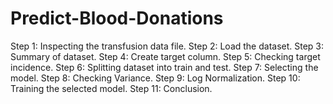 # Predict-Blood-Donations
Step 1: Inspecting the transfusion data file. Step 2: Load the dataset.
Step 3: Summary of dataset.
Step 4: Create target column.
Step 5: Checking target incidence.
Step 6: Splitting dataset into train and test. Step 7: Selecting the model.
Step 8: Checking Variance.
Step 9: Log Normalization.
Step 10: Training the selected model. Step 11: Conclusion.
